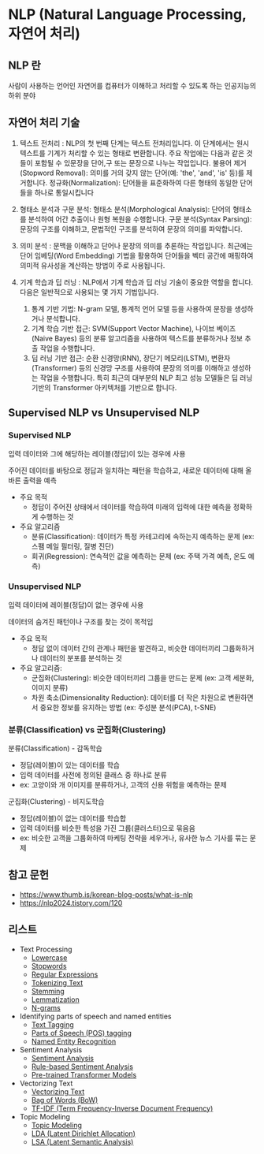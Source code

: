 # NLP (Natural Language Processing, 자연어 처리)

## NLP 란

사람이 사용하는 언어인 자연어를 컴퓨터가 이해하고 처리할 수 있도록 하는 인공지능의 하위 분야

## 자연어 처리 기술

1. 텍스트 전처리 : NLP의 첫 번째 단계는 텍스트 전처리입니다. 이 단계에서는 원시 텍스트를 기계가 처리할 수 있는 형태로 변환합니다. 주요 작업에는 다음과 같은 것들이 포함될 수 있문장을 단어,구 또는 문장으로 나누는 작업입니다. 불용어 제거 (Stopword Removal): 의미를 거의 갖지 않는 단어(예: 'the', 'and', 'is' 등)를 제거합니다. 정규화(Normalization):  단어들을 표준화하여 다른 형태의 동일한 단어들을 하나로 통일시킵니다

2. 형태소 분석과 구문 분석:  형태소 분석(Morphological  Analysis): 단어의 형태소를 분석하여 어간 추출이나 원형 복원을 수행합니다. 구문 분석(Syntax  Parsing): 문장의 구조를 이해하고, 문법적인 구조를 분석하여 문장의 의미를 파악합니다.

3. 의미 분석‍ : 문맥을 이해하고 단어나 문장의 의미를 추론하는 작업입니다. 최근에는 단어 임베딩(Word Embedding) 기법을 활용하여 단어들을 벡터 공간에 매핑하여 의미적 유사성을 계산하는 방법이 주로 사용됩니다.

4. 기계 학습과 딥 러닝 : NLP에서 기계 학습과 딥 러닝 기술이 중요한 역할을 합니다. 다음은 일반적으로 사용되는 몇 가지 기법입니다.‍
    1. 통계 기반 기법: N-gram 모델, 통계적 언어 모델 등을 사용하여 문장을 생성하거나 분석합니다.
    2. 기계 학습 기반 접근: SVM(Support Vector Machine), 나이브 베이즈(Naive Bayes) 등의 분류 알고리즘을 사용하여 텍스트를 분류하거나 정보 추출 작업을 수행합니다.‍
    3. 딥 러닝 기반 접근: 순환 신경망(RNN), 장단기 메모리(LSTM),  변환자(Transformer) 등의 신경망 구조를 사용하여 문장의 의미를 이해하고 생성하는 작업을 수행합니다. 특히 최근의 대부분의 NLP 최고 성능 모델들은 딥 러닝 기반의 Transformer 아키텍처를 기반으로 합니다.

## Supervised NLP vs Unsupervised NLP

### Supervised NLP

입력 데이터와 그에 해당하는 레이블(정답)이 있는 경우에 사용

주어진 데이터를 바탕으로 정답과 일치하는 패턴을 학습하고, 새로운 데이터에 대해 올바른 출력을 예측

- 주요 목적 
    - 정답이 주어진 상태에서 데이터를 학습하여 미래의 입력에 대한 예측을 정확하게 수행하는 것
- 주요 알고리즘
    - 분류(Classification): 데이터가 특정 카테고리에 속하는지 예측하는 문제 (ex: 스팸 메일 필터링, 질병 진단)
    - 회귀(Regression): 연속적인 값을 예측하는 문제 (ex: 주택 가격 예측, 온도 예측)

### Unsupervised NLP

입력 데이터에 레이블(정답)이 없는 경우에 사용

데이터의 숨겨진 패턴이나 구조를 찾는 것이 목적입

- 주요 목적
    - 정답 없이 데이터 간의 관계나 패턴을 발견하고, 비슷한 데이터끼리 그룹화하거나 데이터의 분포를 분석하는 것
- 주요 알고리즘:
    - 군집화(Clustering): 비슷한 데이터끼리 그룹을 만드는 문제 (ex: 고객 세분화, 이미지 분류)
    - 차원 축소(Dimensionality Reduction): 데이터를 더 작은 차원으로 변환하면서 중요한 정보를 유지하는 방법 (ex: 주성분 분석(PCA), t-SNE)

### 분류(Classification) vs 군집화(Clustering)

분류(Classification) - 감독학습
- 정답(레이블)이 있는 데이터를 학습
- 입력 데이터를 사전에 정의된 클래스 중 하나로 분류
- ex: 고양이와 개 이미지를 분류하거나, 고객의 신용 위험을 예측하는 문제

군집화(Clustering) - 비지도학습
- 정답(레이블)이 없는 데이터를 학습합
- 입력 데이터를 비슷한 특성을 가진 그룹(클러스터)으로 묶음음
- ex: 비슷한 고객을 그룹화하여 마케팅 전략을 세우거나, 유사한 뉴스 기사를 묶는 문제


## 참고 문헌

- https://www.thumb.is/korean-blog-posts/what-is-nlp
- https://nlp2024.tistory.com/120

## 리스트
- Text Processing
    - [Lowercase](https://github.com/sotthang/TIL/blob/main/cs/nlp/lowercase.md)
    - [Stopwords](https://github.com/sotthang/TIL/blob/main/cs/nlp/stopwords.md)
    - [Regular Expressions](https://github.com/sotthang/TIL/blob/main/cs/nlp/regular_expressions.md)
    - [Tokenizing Text](https://github.com/sotthang/TIL/blob/main/cs/nlp/tokenizing_text.md)
    - [Stemming](https://github.com/sotthang/TIL/blob/main/cs/nlp/stemming.md)
    - [Lemmatization](https://github.com/sotthang/TIL/blob/main/cs/nlp/lemmatization.md)
    - [N-grams](https://github.com/sotthang/TIL/blob/main/cs/nlp/n-grams.md)
- Identifying parts of speech and named entities
    - [Text Tagging](https://github.com/sotthang/TIL/blob/main/cs/nlp/text_tagging.md)
    - [Parts of Speech (POS) tagging](https://github.com/sotthang/TIL/blob/main/cs/nlp/pos.md)
    - [Named Entity Recognition](https://github.com/sotthang/TIL/blob/main/cs/nlp/ner.md)
- Sentiment Analysis
    - [Sentiment Analysis](https://github.com/sotthang/TIL/blob/main/cs/nlp/sentiment_analysis.md)
    - [Rule-based Sentiment Analysis](https://github.com/sotthang/TIL/blob/main/cs/nlp/rule-based_sentiment_analysis.md)
    - [Pre-trained Transformer Models](https://github.com/sotthang/TIL/blob/main/cs/nlp/pre-trained_transformer_models.md)
- Vectorizing Text
    - [Vectorizing Text](https://github.com/sotthang/TIL/blob/main/cs/nlp/vectorizing_text.md)
    - [Bag of Words (BoW)](https://github.com/sotthang/TIL/blob/main/cs/nlp/bow.md)
    - [TF-IDF (Term Frequency-Inverse Document Frequency)](https://github.com/sotthang/TIL/blob/main/cs/nlp/tf-idf.md)
- Topic Modeling
    - [Topic Modeling](https://github.com/sotthang/TIL/blob/main/cs/nlp/topic_modeling.md)
    - [LDA (Latent Dirichlet Allocation)](https://github.com/sotthang/TIL/blob/main/cs/nlp/lda.md)
    - [LSA (Latent Semantic Analysis)](https://github.com/sotthang/TIL/blob/main/cs/nlp/lsa.md)

